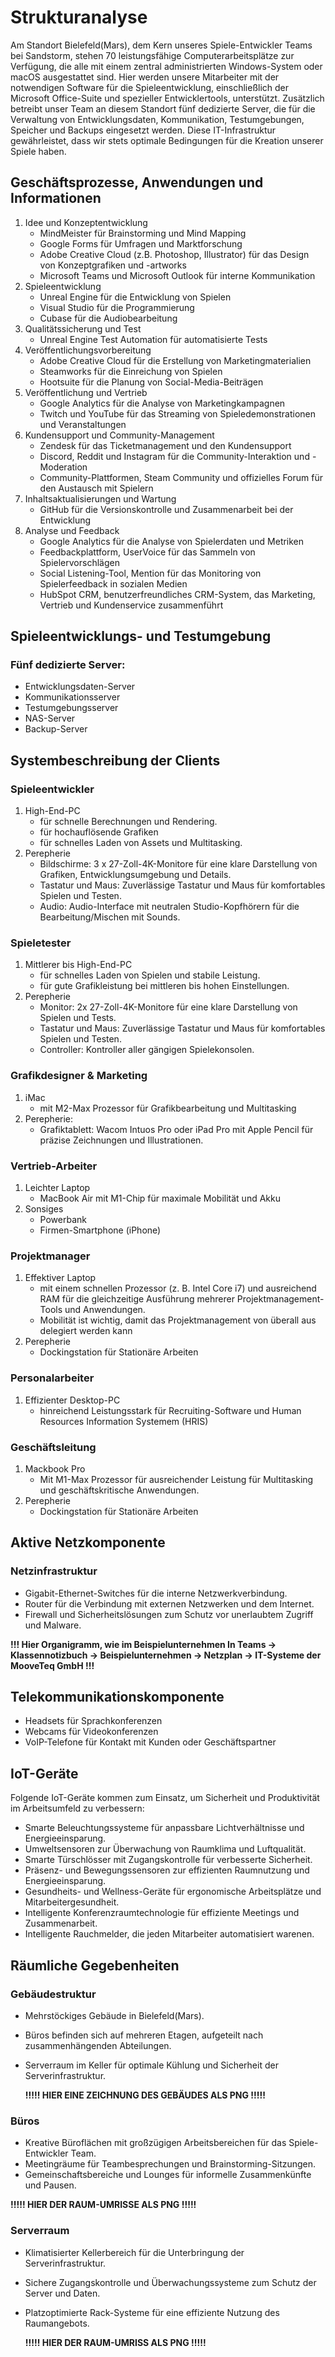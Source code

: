 # Strukturanalyse
Am Standort Bielefeld(Mars), dem Kern unseres Spiele-Entwickler Teams bei Sandstorm, stehen 70 leistungsfähige Computerarbeitsplätze zur Verfügung, die alle mit einem zentral administrierten Windows-System oder macOS ausgestattet sind. Hier werden unsere Mitarbeiter mit der notwendigen Software für die Spieleentwicklung, einschließlich der Microsoft Office-Suite und spezieller Entwicklertools, unterstützt. Zusätzlich betreibt unser Team an diesem Standort fünf dedizierte Server, die für die Verwaltung von Entwicklungsdaten, Kommunikation, Testumgebungen, Speicher und Backups eingesetzt werden. Diese  IT-Infrastruktur gewährleistet, dass wir stets optimale Bedingungen für die Kreation unserer Spiele haben.

## Geschäftsprozesse, Anwendungen und Informationen
1. Idee und Konzeptentwicklung
   - MindMeister für Brainstorming und Mind Mapping
   - Google Forms für Umfragen und Marktforschung
   - Adobe Creative Cloud (z.B. Photoshop, Illustrator) für das Design von Konzeptgrafiken und -artworks
   - Microsoft Teams und Microsoft Outlook für interne Kommunikation
2. Spieleentwicklung
   - Unreal Engine für die Entwicklung von Spielen
   - Visual Studio für die Programmierung
   - Cubase für die Audiobearbeitung
3. Qualitätssicherung und Test
   - Unreal Engine Test Automation für automatisierte Tests   
4. Veröffentlichungsvorbereitung
   - Adobe Creative Cloud für die Erstellung von Marketingmaterialien
   - Steamworks für die Einreichung von Spielen
   - Hootsuite für die Planung von Social-Media-Beiträgen
5. Veröffentlichung und Vertrieb
   - Google Analytics für die Analyse von Marketingkampagnen
   - Twitch und YouTube für das Streaming von Spieledemonstrationen und Veranstaltungen
6. Kundensupport und Community-Management
   - Zendesk für das Ticketmanagement und den Kundensupport
   - Discord, Reddit und Instagram für die Community-Interaktion und -Moderation
   - Community-Plattformen, Steam Community und offizielles Forum für den Austausch mit Spielern
8. Inhaltsaktualisierungen und Wartung
   - GitHub für die Versionskontrolle und Zusammenarbeit bei der Entwicklung 
9. Analyse und Feedback
   - Google Analytics für die Analyse von Spielerdaten und Metriken
   - Feedbackplattform, UserVoice für das Sammeln von Spielervorschlägen
   - Social Listening-Tool, Mention für das Monitoring von Spielerfeedback in sozialen Medien
   - HubSpot CRM, benutzerfreundliches CRM-System, das Marketing, Vertrieb und Kundenservice zusammenführt


## Spieleentwicklungs- und Testumgebung
### Fünf dedizierte Server:
- Entwicklungsdaten-Server
- Kommunikationsserver
- Testumgebungsserver
- NAS-Server
- Backup-Server


## Systembeschreibung der Clients
### Spieleentwickler
   1. High-End-PC
      - für schnelle Berechnungen und Rendering.
      - für hochauflösende Grafiken
      - für schnelles Laden von Assets und Multitasking.
   2. Perepherie
      - Bildschirme: 3 x 27-Zoll-4K-Monitore für eine klare Darstellung von Grafiken, Entwicklungsumgebung und Details.
      - Tastatur und Maus: Zuverlässige Tastatur und Maus für komfortables Spielen und Testen.
      - Audio: Audio-Interface mit neutralen Studio-Kopfhörern für die Bearbeitung/Mischen mit Sounds.
        
### Spieletester
   1. Mittlerer bis High-End-PC
      - für schnelles Laden von Spielen und stabile Leistung.
      - für gute Grafikleistung bei mittleren bis hohen Einstellungen.
   2. Perepherie
      - Monitor: 2x 27-Zoll-4K-Monitore für eine klare Darstellung von Spielen und Tests.
      - Tastatur und Maus: Zuverlässige Tastatur und Maus für komfortables Spielen und Testen.
      - Controller: Kontroller aller gängigen Spielekonsolen.
      
### Grafikdesigner & Marketing
   1. iMac
      - mit M2-Max Prozessor für Grafikbearbeitung und Multitasking
   2. Perepherie:
      - Grafiktablett: Wacom Intuos Pro oder iPad Pro mit Apple Pencil für präzise Zeichnungen und Illustrationen.
      
### Vertrieb-Arbeiter
   1. Leichter Laptop
      - MacBook Air mit M1-Chip für maximale Mobilität und Akku
   2. Sonsiges
      - Powerbank
      - Firmen-Smartphone (iPhone) 
### Projektmanager
   1. Effektiver Laptop
      - mit einem schnellen Prozessor (z. B. Intel Core i7) und ausreichend RAM für die gleichzeitige Ausführung mehrerer Projektmanagement-Tools und Anwendungen.
      - Mobilität ist wichtig, damit das Projektmanagement von überall aus delegiert werden kann
   2. Perepherie
      - Dockingstation für Stationäre Arbeiten
### Personalarbeiter
   1. Effizienter Desktop-PC 
      - hinreichend Leistungsstark für Recruiting-Software und Human Resources Information Systemem (HRIS)
### Geschäftsleitung
   1. Mackbook Pro
      - Mit M1-Max Prozessor für ausreichender Leistung für Multitasking und geschäftskritische Anwendungen.
   2. Perepherie
      - Dockingstation für Stationäre Arbeiten
     

## Aktive Netzkomponente
### Netzinfrastruktur
- Gigabit-Ethernet-Switches für die interne Netzwerkverbindung.
- Router für die Verbindung mit externen Netzwerken und dem Internet.
- Firewall und Sicherheitslösungen zum Schutz vor unerlaubtem Zugriff und Malware.


**!!! Hier Organigramm, wie im Beispielunternehmen In Teams -> Klassennotizbuch -> Beispielunternehmen -> Netzplan ->  IT-Systeme der MooveTeq GmbH  !!!**

## Telekommunikationskomponente
- Headsets für Sprachkonferenzen
- Webcams für Videokonferenzen
- VoIP-Telefone für Kontakt mit Kunden oder Geschäftspartner

## IoT-Geräte
Folgende IoT-Geräte kommen zum Einsatz, um Sicherheit und Produktivität im Arbeitsumfeld zu verbessern: 
- Smarte Beleuchtungssysteme für anpassbare Lichtverhältnisse und Energieeinsparung.
- Umweltsensoren zur Überwachung von Raumklima und Luftqualität.
- Smarte Türschlösser mit Zugangskontrolle für verbesserte Sicherheit.
- Präsenz- und Bewegungssensoren zur effizienten Raumnutzung und Energieeinsparung.
- Gesundheits- und Wellness-Geräte für ergonomische Arbeitsplätze und Mitarbeitergesundheit.
- Intelligente Konferenzraumtechnologie für effiziente Meetings und Zusammenarbeit.
- Intelligente Rauchmelder, die jeden Mitarbeiter automatisiert warenen.



## Räumliche Gegebenheiten
### Gebäudestruktur

- Mehrstöckiges Gebäude in Bielefeld(Mars).
- Büros befinden sich auf mehreren Etagen, aufgeteilt nach zusammenhängenden Abteilungen.
- Serverraum im Keller für optimale Kühlung und Sicherheit der Serverinfrastruktur.

  **!!!!!  HIER EINE ZEICHNUNG DES GEBÄUDES ALS PNG !!!!!**

### Büros

- Kreative Büroflächen mit großzügigen Arbeitsbereichen für das Spiele-Entwickler Team.
- Meetingräume für Teambesprechungen und Brainstorming-Sitzungen.
- Gemeinschaftsbereiche und Lounges für informelle Zusammenkünfte und Pausen.

**!!!!!  HIER DER RAUM-UMRISSE ALS PNG !!!!!**

### Serverraum

- Klimatisierter Kellerbereich für die Unterbringung der Serverinfrastruktur.
- Sichere Zugangskontrolle und Überwachungssysteme zum Schutz der Server und Daten.
- Platzoptimierte Rack-Systeme für eine effiziente Nutzung des Raumangebots.

  **!!!!!  HIER DER RAUM-UMRISS ALS PNG !!!!!**
